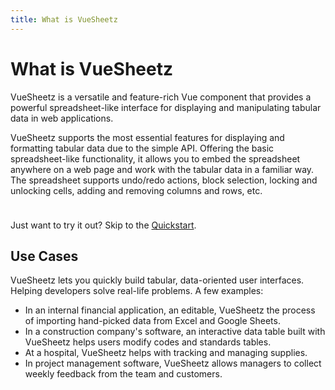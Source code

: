 ```yaml
---
title: What is VueSheetz
---
```


# What is VueSheetz

VueSheetz is a versatile and feature-rich Vue component that provides a powerful spreadsheet-like interface for displaying and manipulating tabular data in web applications.

VueSheetz supports the most essential features for displaying and formatting tabular data due to the simple API. Offering the basic spreadsheet-like functionality, it allows you to embed the spreadsheet anywhere on a web page and work with the tabular data in a familiar way. The spreadsheet supports undo/redo actions, block selection, locking and unlocking cells, adding and removing columns and rows, etc.

<div class="tip custom-block" style="padding-top: 10px">

Just want to try it out? Skip to the [Quickstart](./).

</div>

## Use Cases

VueSheetz lets you quickly build tabular, data-oriented user interfaces. Helping developers solve real-life problems. A few examples:

- In an internal financial application, an editable, VueSheetz the process of importing hand-picked data from Excel and Google Sheets.
- In a construction company's software, an interactive data table built with VueSheetz helps users modify codes and standards tables.
- At a hospital, VueSheetz helps with tracking and managing supplies.
- In project management software, VueSheetz allows managers to collect weekly feedback from the team and customers.
